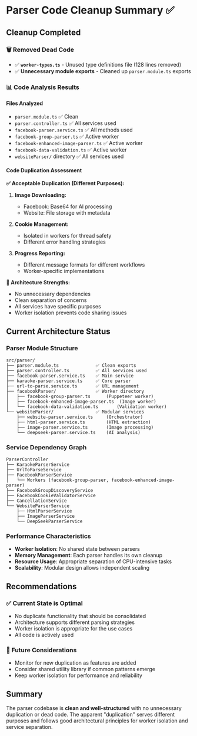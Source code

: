 # Parser Code Cleanup Summary ✅

## Cleanup Completed

### 🗑️ Removed Dead Code

- ✅ **`worker-types.ts`** - Unused type definitions file (128 lines removed)
- ✅ **Unnecessary module exports** - Cleaned up `parser.module.ts` exports

### 📊 Code Analysis Results

#### Files Analyzed

- `parser.module.ts` ✅ Clean
- `parser.controller.ts` ✅ All services used
- `facebook-parser.service.ts` ✅ All methods used
- `facebook-group-parser.ts` ✅ Active worker
- `facebook-enhanced-image-parser.ts` ✅ Active worker
- `facebook-data-validation.ts` ✅ Active worker
- `websiteParser/` directory ✅ All services used

#### Code Duplication Assessment

**✅ Acceptable Duplication (Different Purposes):**

1. **Image Downloading:**
   - Facebook: Base64 for AI processing
   - Website: File storage with metadata
2. **Cookie Management:**
   - Isolated in workers for thread safety
   - Different error handling strategies

3. **Progress Reporting:**
   - Different message formats for different workflows
   - Worker-specific implementations

**🔧 Architecture Strengths:**

- No unnecessary dependencies
- Clean separation of concerns
- All services have specific purposes
- Worker isolation prevents code sharing issues

## Current Architecture Status

### Parser Module Structure

```
src/parser/
├── parser.module.ts              ✅ Clean exports
├── parser.controller.ts          ✅ All services used
├── facebook-parser.service.ts    ✅ Main service
├── karaoke-parser.service.ts     ✅ Core parser
├── url-to-parse.service.ts       ✅ URL management
├── facebookParser/               ✅ Worker directory
│   ├── facebook-group-parser.ts      (Puppeteer worker)
│   ├── facebook-enhanced-image-parser.ts  (Image worker)
│   └── facebook-data-validation.ts       (Validation worker)
└── websiteParser/                ✅ Modular services
    ├── website-parser.service.ts     (Orchestrator)
    ├── html-parser.service.ts        (HTML extraction)
    ├── image-parser.service.ts       (Image processing)
    └── deepseek-parser.service.ts    (AI analysis)
```

### Service Dependency Graph

```
ParserController
├── KaraokeParserService
├── UrlToParseService
├── FacebookParserService
│   └── Workers (facebook-group-parser, facebook-enhanced-image-parser)
├── FacebookGroupDiscoveryService
├── FacebookCookieValidatorService
├── CancellationService
└── WebsiteParserService
    ├── HtmlParserService
    ├── ImageParserService
    └── DeepSeekParserService
```

### Performance Characteristics

- **Worker Isolation**: No shared state between parsers
- **Memory Management**: Each parser handles its own cleanup
- **Resource Usage**: Appropriate separation of CPU-intensive tasks
- **Scalability**: Modular design allows independent scaling

## Recommendations

### ✅ Current State is Optimal

- No duplicate functionality that should be consolidated
- Architecture supports different parsing strategies
- Worker isolation is appropriate for the use cases
- All code is actively used

### 🔮 Future Considerations

- Monitor for new duplication as features are added
- Consider shared utility library if common patterns emerge
- Keep worker isolation for performance and reliability

## Summary

The parser codebase is **clean and well-structured** with no unnecessary duplication or dead code. The apparent "duplication" serves different purposes and follows good architectural principles for worker isolation and service separation.
